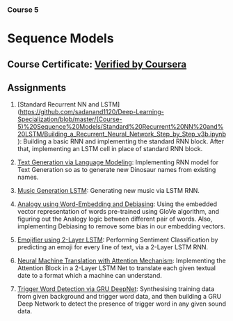 ### Course 5
# Sequence Models

## Course Certificate: [Verified by Coursera](https://www.coursera.org/account/accomplishments/certificate/JMW7RA9FZ255)

## Assignments
1. [Standard Recurrent NN and LSTM]
(https://github.com/sadanand1120/Deep-Learning-Specialization/blob/master/(Course-5)%20Sequence%20Models/Standard%20Recurrent%20NN%20and%20LSTM/Building_a_Recurrent_Neural_Network_Step_by_Step_v3b.ipynb): Building a basic RNN and implementing the standard RNN block. After that, implementing an LSTM cell in place of standard RNN block.

2. [Text Generation via Language Modeling](https://github.com/sadanand1120/Deep-Learning-Specialization/blob/master/(Course-5)%20Sequence%20Models/Text%20Generation%20via%20Language%20Modeling/Dinosaurus_Island_Character_level_language_model_final_v3b.ipynb): Implementing RNN model for Text Generation so as to generate new Dinosaur names from existing names.

3. [Music Generation LSTM](https://github.com/sadanand1120/Deep-Learning-Specialization/blob/master/(Course-5)%20Sequence%20Models/Music%20Generation%20LSTM/Improvise_a_Jazz_Solo_with_an_LSTM_Network_v3a.ipynb): Generating new music via LSTM RNN.

4. [Analogy using Word-Embedding and Debiasing](https://github.com/sadanand1120/Deep-Learning-Specialization/blob/master/(Course-5)%20Sequence%20Models/Analogy%20using%20Word-Embedding%20and%20Debiasing/Operations_on_word_vectors_v2a.ipynb): Using the embedded vector representation of words pre-trained using GloVe algorithm, and figuring out the Analogy logic between different pair of words. Also, implementing Debiasing to remove some bias in our embedding vectors.

5. [Emojifier using 2-Layer LSTM](https://github.com/sadanand1120/Deep-Learning-Specialization/blob/master/(Course-5)%20Sequence%20Models/Emojifier%20using%202-Layer%20LSTM/Emojify_v2a.ipynb): Performing Sentiment Classification by predicting an emoji for every line of text, via a 2-Layer LSTM RNN.

6. [Neural Machine Translation with Attention Mechanism](https://github.com/sadanand1120/Deep-Learning-Specialization/blob/master/(Course-5)%20Sequence%20Models/Neural%20Machine%20Translation%20with%20Attention%20Mechanism/Neural_machine_translation_with_attention_v4a.ipynb): Implementing the Attention Block in a 2-Layer LSTM Net to translate each given textual date to a format which a machine can understand.

7. [Trigger Word Detection via GRU DeepNet](https://github.com/sadanand1120/Deep-Learning-Specialization/blob/master/(Course-5)%20Sequence%20Models/Trigger%20Word%20Detection%20via%20GRU%20DeepNet/Trigger_word_detection_v1a.ipynb): Synthesising training data from given background and trigger word data, and then building a GRU Deep Network to detect the presence of trigger word in any given sound data.
